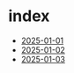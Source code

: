 # index

- [2025-01-01](2025-01-01/index.html)
- [2025-01-02](2025-01-02/index.html)
- [2025-01-03](2025-01-03/index.html)
